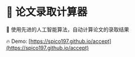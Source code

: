 # 🙏 论文录取计算器

🥤 使用先进的人工智能算法，自动计算论文的录取结果

🔥 Demo: [https://spico197.github.io/accept](https://spico197.github.io/accept)
